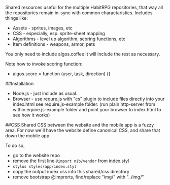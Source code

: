Shared resources useful for the multiple HabitRPG repositories, that way all the repositories remain in-sync with common charactaristics. Includes things like:
 * Assets - sprites, images, etc
 * CSS - especially, esp. sprite-sheet mapping
 * Algorithms - level up algorithm, scoring functions, etc
 * Item definitions - weapons, armor, pets

You only need to include algos.coffee
It will include the rest as necessary.

Note how to invoke scoring function:
 * algos.score = function (user, task, direction) {}


##Installation
 * Node.js - just include as usual.
 * Browser - use requre.js with "cs" plugin to include files directly into your index.html see require.js-example folder. (run plain http-server from within equire.js-example folder and point your browser to index.html to see how it works)

##CSS
Shared CSS between the website and the mobile app is a fuzzy area. For now we'll have the website define canonical CSS, and share that down the mobile app.

To do so,
 * go to the website repo
 * remove the first line `@import nib/vendor` from index.styl
 * `stylus styles/app/index.styl`
 * copy the output index.css into this shared/css directory
 * remove bootstrap @improrts, find/replace "img/" with "../img/"
